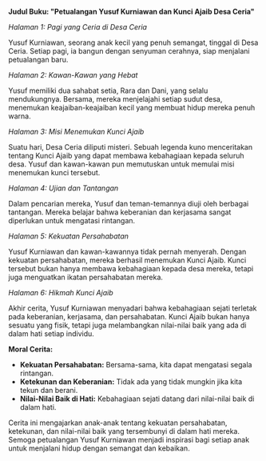 **Judul Buku: "Petualangan Yusuf Kurniawan dan Kunci Ajaib Desa Ceria"**

*Halaman 1: Pagi yang Ceria di Desa Ceria*

Yusuf Kurniawan, seorang anak kecil yang penuh semangat, tinggal di Desa Ceria. Setiap pagi, ia bangun dengan senyuman cerahnya, siap menjalani petualangan baru.

*Halaman 2: Kawan-Kawan yang Hebat*

Yusuf memiliki dua sahabat setia, Rara dan Dani, yang selalu mendukungnya. Bersama, mereka menjelajahi setiap sudut desa, menemukan keajaiban-keajaiban kecil yang membuat hidup mereka penuh warna.

*Halaman 3: Misi Menemukan Kunci Ajaib*

Suatu hari, Desa Ceria diliputi misteri. Sebuah legenda kuno menceritakan tentang Kunci Ajaib yang dapat membawa kebahagiaan kepada seluruh desa. Yusuf dan kawan-kawan pun memutuskan untuk memulai misi menemukan kunci tersebut.

*Halaman 4: Ujian dan Tantangan*

Dalam pencarian mereka, Yusuf dan teman-temannya diuji oleh berbagai tantangan. Mereka belajar bahwa keberanian dan kerjasama sangat diperlukan untuk mengatasi rintangan.

*Halaman 5: Kekuatan Persahabatan*

Yusuf Kurniawan dan kawan-kawannya tidak pernah menyerah. Dengan kekuatan persahabatan, mereka berhasil menemukan Kunci Ajaib. Kunci tersebut bukan hanya membawa kebahagiaan kepada desa mereka, tetapi juga menguatkan ikatan persahabatan mereka.

*Halaman 6: Hikmah Kunci Ajaib*

Akhir cerita, Yusuf Kurniawan menyadari bahwa kebahagiaan sejati terletak pada keberanian, kerjasama, dan persahabatan. Kunci Ajaib bukan hanya sesuatu yang fisik, tetapi juga melambangkan nilai-nilai baik yang ada di dalam hati setiap individu.

**Moral Cerita:**
- **Kekuatan Persahabatan:** Bersama-sama, kita dapat mengatasi segala rintangan.
- **Ketekunan dan Keberanian:** Tidak ada yang tidak mungkin jika kita tekun dan berani.
- **Nilai-Nilai Baik di Hati:** Kebahagiaan sejati datang dari nilai-nilai baik di dalam hati.

Cerita ini mengajarkan anak-anak tentang kekuatan persahabatan, ketekunan, dan nilai-nilai baik yang tersembunyi di dalam hati mereka. Semoga petualangan Yusuf Kurniawan menjadi inspirasi bagi setiap anak untuk menjalani hidup dengan semangat dan kebaikan.

